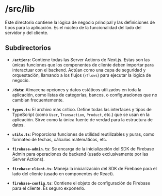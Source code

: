 # /src/lib

Este directorio contiene la lógica de negocio principal y las definiciones de tipos para la aplicación. Es el núcleo de la funcionalidad del lado del servidor y del cliente.

## Subdirectorios

-   **`/actions`**: Contiene todas las Server Actions de Next.js. Estas son las únicas funciones que los componentes de cliente deben importar para interactuar con el backend. Actúan como una capa de seguridad y orquestación, llamando a los flujos (`/flows`) para ejecutar la lógica de negocio.

-   **`/data`**: Almacena opciones y datos estáticos utilizados en toda la aplicación, como listas de categorías, bancos, o configuraciones que no cambian frecuentemente.

-   **`types.ts`**: El archivo más crítico. Define todas las interfaces y tipos de TypeScript (como `User`, `Transaction`, `Product`, etc.) que se usan en la aplicación. Sirve como la única fuente de verdad para la estructura de datos.

-   **`utils.ts`**: Proporciona funciones de utilidad reutilizables y puras, como formateo de fechas, cálculos matemáticos, etc.

-   **`firebase-admin.ts`**: Se encarga de la inicialización del SDK de Firebase Admin para operaciones de backend (usado exclusivamente por las Server Actions).

-   **`firebase-client.ts`**: Maneja la inicialización del SDK de Firebase para el lado del cliente (usado en componentes de React).

-   **`firebase-config.ts`**: Contiene el objeto de configuración de Firebase para el cliente. Es seguro exponerlo.
